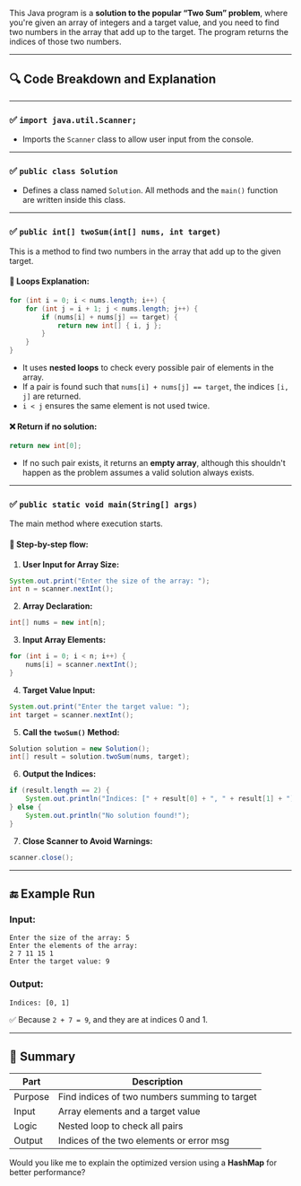 This Java program is a **solution to the popular “Two Sum” problem**, where you're given an array of integers and a target value, and you need to find two numbers in the array that add up to the target. The program returns the indices of those two numbers.

---

## 🔍 **Code Breakdown and Explanation**

---

### ✅ `import java.util.Scanner;`

* Imports the `Scanner` class to allow user input from the console.

---

### ✅ `public class Solution`

* Defines a class named `Solution`. All methods and the `main()` function are written inside this class.

---

### ✅ `public int[] twoSum(int[] nums, int target)`

This is a method to find two numbers in the array that add up to the given target.

#### 🔁 Loops Explanation:

```java
for (int i = 0; i < nums.length; i++) {
    for (int j = i + 1; j < nums.length; j++) {
        if (nums[i] + nums[j] == target) {
            return new int[] { i, j };
        }
    }
}
```

* It uses **nested loops** to check every possible pair of elements in the array.
* If a pair is found such that `nums[i] + nums[j] == target`, the indices `[i, j]` are returned.
* `i < j` ensures the same element is not used twice.

#### ❌ Return if no solution:

```java
return new int[0];
```

* If no such pair exists, it returns an **empty array**, although this shouldn't happen as the problem assumes a valid solution always exists.

---

### ✅ `public static void main(String[] args)`

The main method where execution starts.

#### 🔸 Step-by-step flow:

1. **User Input for Array Size:**

```java
System.out.print("Enter the size of the array: ");
int n = scanner.nextInt();
```

2. **Array Declaration:**

```java
int[] nums = new int[n];
```

3. **Input Array Elements:**

```java
for (int i = 0; i < n; i++) {
    nums[i] = scanner.nextInt();
}
```

4. **Target Value Input:**

```java
System.out.print("Enter the target value: ");
int target = scanner.nextInt();
```

5. **Call the `twoSum()` Method:**

```java
Solution solution = new Solution();
int[] result = solution.twoSum(nums, target);
```

6. **Output the Indices:**

```java
if (result.length == 2) {
    System.out.println("Indices: [" + result[0] + ", " + result[1] + "]");
} else {
    System.out.println("No solution found!");
}
```

7. **Close Scanner to Avoid Warnings:**

```java
scanner.close();
```

---

## 🔚 Example Run

### Input:

```
Enter the size of the array: 5
Enter the elements of the array:
2 7 11 15 1
Enter the target value: 9
```

### Output:

```
Indices: [0, 1]
```

✅ Because `2 + 7 = 9`, and they are at indices 0 and 1.

---

## 🧠 Summary

| Part    | Description                                   |
| ------- | --------------------------------------------- |
| Purpose | Find indices of two numbers summing to target |
| Input   | Array elements and a target value             |
| Logic   | Nested loop to check all pairs                |
| Output  | Indices of the two elements or error msg      |

Would you like me to explain the optimized version using a **HashMap** for better performance?
